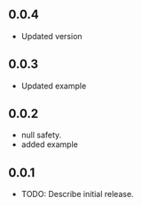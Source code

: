 
## 0.0.4

* Updated version

## 0.0.3

* Updated example

## 0.0.2

* null safety.
* added example


## 0.0.1

* TODO: Describe initial release.

